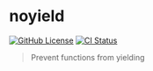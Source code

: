 # noyield

[![GitHub License](https://img.shields.io/github/license/ewd3v/luau_noyield)](https://opensource.org/licenses/MIT)
[![CI Status](https://github.com/ewd3v/luau_noyield/actions/workflows/ci.yaml/badge.svg)](https://github.com/ewd3v/luau_noyield/actions/workflows/ci.yaml)

> Prevent functions from yielding
